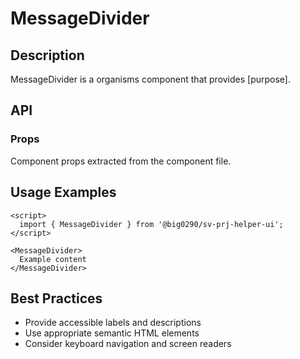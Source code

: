 # MessageDivider

## Description

MessageDivider is a organisms component that provides [purpose].

## API

### Props

Component props extracted from the component file.

## Usage Examples

```svelte
<script>
  import { MessageDivider } from '@big0290/sv-prj-helper-ui';
</script>

<MessageDivider>
  Example content
</MessageDivider>
```

## Best Practices

- Provide accessible labels and descriptions
- Use appropriate semantic HTML elements
- Consider keyboard navigation and screen readers
